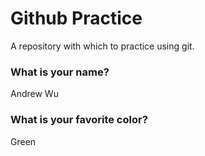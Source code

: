 # Github Practice

A repository with which to practice using git.

### What is your name?

Andrew Wu


### What is your favorite color?

Green
